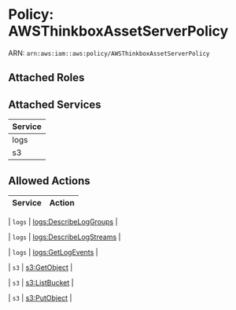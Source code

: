 # Policy: AWSThinkboxAssetServerPolicy

ARN: `arn:aws:iam::aws:policy/AWSThinkboxAssetServerPolicy`

## Attached Roles

## Attached Services

| Service |
|---------|
| logs |
| s3 |

## Allowed Actions

| Service | Action |
|:-------:|--------|

| `logs` | [logs:DescribeLogGroups](../actions.md#logs:describeloggroups) |

| `logs` | [logs:DescribeLogStreams](../actions.md#logs:describelogstreams) |

| `logs` | [logs:GetLogEvents](../actions.md#logs:getlogevents) |

| `s3` | [s3:GetObject](../actions.md#s3:getobject) |

| `s3` | [s3:ListBucket](../actions.md#s3:listbucket) |

| `s3` | [s3:PutObject](../actions.md#s3:putobject) |
